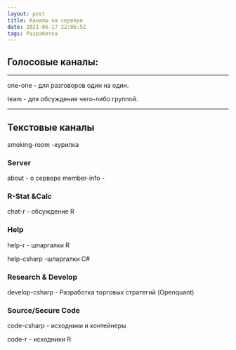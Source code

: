 ```yaml
---
layout: post
title: Каналы на сервере
date: 2021-06-17 22:06:52
tags: Разработка
---
```


## Голосовые каналы:
-------

 one-one - для разговоров один на один.
 
 team - для обсуждения чего-либо группой.

-------
## Текстовые каналы
smoking-room  -курилка

### Server
about  - о сервере
member-info - 

### R-Stat &Calc
chat-r - обсуждение R

### Help
help-r - шпаргалки R

help-csharp -шпаргалки C#

### Research & Develop
develop-csharp - Разработка торговых стратегий (Openquant)

### Source/Secure Code
code-csharp - исходники и контейнеры

code-r - исходники R
